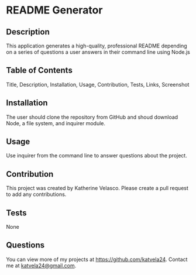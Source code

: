 # README Generator

## Description
This application generates a high-quality, professional README depending on a series of questions a user answers in their command line using Node.js

 ## Table of Contents
Title, Description, Installation, Usage, Contribution, Tests, Links, Screenshot
   
   ## Installation
The user should clone the repository from GitHub and shoud download Node, a file system, and inquirer module.

 ## Usage
Use inquirer from the command line to answer questions about the project.

## Contribution
This project was created by Katherine Velasco. Please create a pull request to add any contributions.

## Tests
None
   
## Questions
You can view more of my projects at https://github.com/katvela24.
Contact me at katvela24@gmail.com.
    